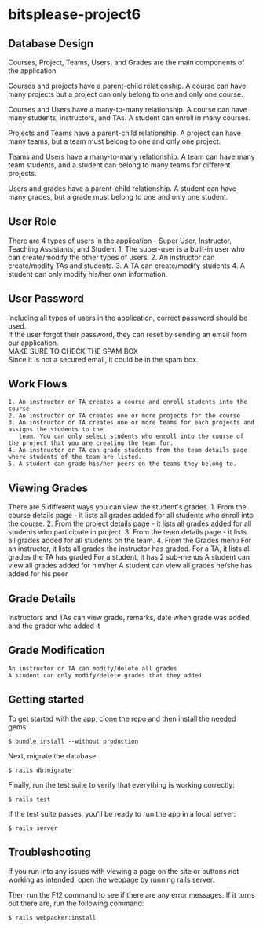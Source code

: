 # bitsplease-project6

## Database Design

Courses, Project, Teams, Users, and Grades are the main components of the application

Courses and projects have a parent-child relationship. A course can have many projects but a project 
can only belong to one and only one course.

Courses and Users have a many-to-many relationship. A course can have many students, instructors, and TAs. A student can enroll in many courses.

Projects and Teams have a parent-child relationship. A project can have many teams, but a team must belong to one and only one project.

Teams and Users have a many-to-many relationship. A team can have many team students, and a student can belong to many teams for different projects.

Users and grades have a parent-child relationship. A student can have many grades, but a grade must belong to one and only one student.

## User Role
There are 4 types of users in the application - Super User, Instructor, Teaching Assistants, and Student
    1. The super-user is a built-in user who can create/modify the other types of users.
    2. An instructor can create/modify TAs and students.
    3. A TA can create/modify students
    4. A student can only modify his/her own information.

## User Password
Including all types of users in the application, correct password should be used.  
If the user forgot their password, they can reset by sending an email from our application.    
MAKE SURE TO CHECK THE SPAM BOX    
Since it is not a secured email, it could be in the spam box.  

## Work Flows
    1. An instructor or TA creates a course and enroll students into the course
    2. An instructor or TA creates one or more projects for the course
    3. An instructor or TA creates one or more teams for each projects and assigns the students to the
       team. You can only select students who enroll into the course of the project that you are creating the team for.
    4. An instructor or TA can grade students from the team details page where students of the team are listed.
    5. A student can grade his/her peers on the teams they belong to.

## Viewing Grades
There are 5 different ways you can view the student's grades.
    1. From the course details page - it lists all grades added for all students who enroll into the course.
    2. From the project details page - it lists all grades added for all students who participate in project.
    3. From the team details page - it lists all grades added for all students on the team.
    4. From the Grades menu
            For an instructor, it lists all grades the instructor has graded.
            For a TA, it lists all grades the TA has graded
            For a student, it has 2 sub-menus
                    A student can view all grades added for him/her
                    A student can view all grades he/she has added for his peer

## Grade Details 
Instructors and TAs can view grade, remarks, date when grade was added, and the grader who added it

## Grade Modification
    An instructor or TA can modify/delete all grades
    A student can only modify/delete grades that they added

## Getting started

To get started with the app, clone the repo and then install the needed gems:

```
$ bundle install --without production
```

Next, migrate the database:

```
$ rails db:migrate
```

Finally, run the test suite to verify that everything is working correctly:

```
$ rails test
```

If the test suite passes, you'll be ready to run the app in a local server:

```
$ rails server
```

## Troubleshooting
If you run into any issues with viewing a page on the site or buttons not working as intended, open the webpage by running rails server. 

Then run the F12 command to see if there are any error messages. If it turns out there are, run the foilowing command:

```
$ rails webpacker:install
```
